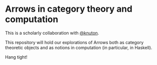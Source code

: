 Arrows in category theory and computation
=========================================

This is a scholarly collaboration with [@knuton](https://github.com/knuton).

This repository will hold our explorations of Arrows both as category theoretic
objects and as notions in computation (in particular, in Haskell).

Hang tight!
